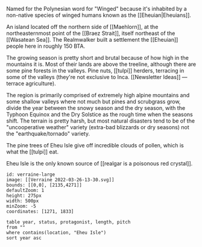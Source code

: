 Named for the Polynesian word for "Winged" because it's inhabited by a non-native species of winged humans known as the [[Eheuian|Eheuians]].

An island located off the northern side of [[Maehlorn]], at the northeasternmost point of the [[Braez Strait]], itself northeast of the [[Wasatean Sea]]. The Realmwalker built a settlement the [[Eheuian]] people here in roughly 150 BTA. 

The growing season is pretty short and brutal because of how high in the mountains it is. Most of their lands are above the treeline, although there are some pine forests in the valleys. Pine nuts, [[tulpi]] herders, terracing in some of the valleys (they're not exclusive to Inca. [[Newsletter Ideas]] — terrace agriculture). 

The region is primarily comprised of extremely high alpine mountains and some shallow valleys where not much but pines and scrubgrass grow, divide the year between the snowy season and the dry season, with the Typhoon Equinox and the Dry Solstice as the rough time when the seasons shift. The terrain is pretty harsh, but most natural disasters tend to be of the "uncooperative weather" variety (extra-bad blizzards or dry seasons) not the "earthquake/tornado" variety.

The pine trees of Eheu Isle give off incredible clouds of pollen, which is what the [[tulpi]] eat. 

Eheu Isle is the only known source of [[realgar is a poisonous red crystal]].


```leaflet
id: verraine-large
image: [[Verraine 2022-03-26-13-30.svg]]
bounds: [[0,0], [2135,4271]]
defaultZoom: 1
height: 275px
width: 500px
minZoom: -5
coordinates: [1271, 1833]
```



```dataview
table year, status, protagonist, length, pitch
from ""
where contains(location, "Eheu Isle") 
sort year asc
```

